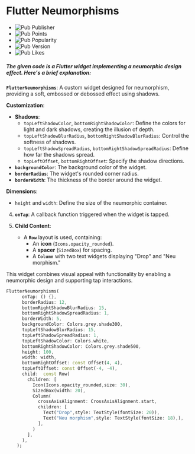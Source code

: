 # Flutter Neumorphisms
- ![Pub Publisher](https://img.shields.io/pub/publisher/flutter_neumorphism_ui)
- ![Pub Points](https://img.shields.io/pub/points/flutter_neumorphism_ui)
- ![Pub Popularity](https://img.shields.io/pub/popularity/flutter_neumorphism_ui)
- ![Pub Version](https://img.shields.io/pub/v/flutter_neumorphism_ui)
- ![Pub Likes](https://img.shields.io/pub/likes/flutter_neumorphism_ui)

##### The given code is a Flutter widget implementing a neumorphic design effect. Here's a brief explanation:

**`FlutterNeumorphisms`**: A custom widget designed for neumorphism, providing a soft, embossed or debossed effect using shadows.

**Customization**:
- **Shadows**:
    - `topLeftShadowColor`, `bottomRightShadowColor`: Define the colors for light and dark shadows, creating the illusion of depth.
    - `topLeftShadowBlurRadius`, `bottomRightShadowBlurRadius`: Control the softness of shadows.
    - `topLeftShadowSpreadRadius`, `bottomRightShadowSpreadRadius`: Define how far the shadows spread.
    - `topLeftOffset`, `bottomRightOffset`: Specify the shadow directions.
- **`backgroundColor`**: The background color of the widget.
- **`borderRadius`**: The widget's rounded corner radius.
- **`borderWidth`**: The thickness of the border around the widget.

**Dimensions**:
- `height` and `width`: Define the size of the neumorphic container.

4. **`onTap`**: A callback function triggered when the widget is tapped.

5. **Child Content**:
    - A **`Row`** layout is used, containing:
        - An **icon** (`Icons.opacity_rounded`).
        - A **spacer** (`SizedBox`) for spacing.
        - A **`Column`** with two text widgets displaying "Drop" and "Neu morphism."

This widget combines visual appeal with functionality by enabling a neumorphic design and supporting tap interactions.

```dart
FlutterNeumorphisms(
      onTap: () {},
      borderRadius: 12,
      bottomRightShadowBlurRadius: 15,
      bottomRightShadowSpreadRadius: 1,
      borderWidth: 5,
      backgroundColor: Colors.grey.shade300,
      topLeftShadowBlurRadius: 15,
      topLeftShadowSpreadRadius: 1,
      topLeftShadowColor: Colors.white,
      bottomRightShadowColor: Colors.grey.shade500,
      height: 100,
      width: width,
      bottomRightOffset: const Offset(4, 4),
      topLeftOffset: const Offset(-4, -4),
      child:  const Row(
        children: [
          Icon(Icons.opacity_rounded,size: 30),
          SizedBox(width: 20),
          Column(
            crossAxisAlignment: CrossAxisAlignment.start,
            children: [
              Text("Drop",style: TextStyle(fontSize: 20)),
              Text("Neu morphism",style: TextStyle(fontSize: 18),),
            ],
          )
        ],
      ),
    );
```